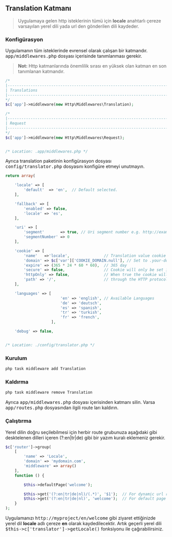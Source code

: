 
## Translation Katmanı

> Uygulamaya gelen http isteklerinin tümü için <b>locale</b> anahtarlı çereze varsayılan yerel dili yada url den gönderilen dili kaydeder.

### Konfigürasyon

Uygulamanın tüm isteklerinde evrensel olarak çalışan bir katmandır. <kbd>app/middlewares.php</kbd> dosyası içerisinde tanımlanması gerekir.

> **Not:** Http katmanlarında önemlilik sırası en yüksek olan katman en son tanımlanan katmandır.

```php
/*
|--------------------------------------------------------------------------
| Translations
|--------------------------------------------------------------------------
*/
$c['app']->middleware(new Http\Middlewares\Translation);

/*
|--------------------------------------------------------------------------
| Request
|--------------------------------------------------------------------------
*/
$c['app']->middleware(new Http\Middlewares\Request);


/* Location: .app/middlewares.php */
```

Ayrıca translation paketinin konfigürasyon dosyası <kbd>config/translator.php</kbd> dosyasını konfigüre etmeyi unutmayın.

```php
return array(

    'locale' => [
        'default'  => 'en',  // Default selected.
    ],

    'fallback' => [
        'enabled' => false,
        'locale' => 'es',
    ],

    'uri' => [
        'segment'       => true, // Uri segment number e.g. http://example.com/en/home
        'segmentNumber' => 0       
    ],

    'cookie' => [
        'name'   =>'locale',               // Translation value cookie name
        'domain' => $c['var']['COOKIE_DOMAIN.null'], // Set to .your-domain.com for site-wide cookies
        'expire' => (365 * 24 * 60 * 60),  // 365 day
        'secure' => false,                 // Cookie will only be set if a secure HTTPS connection exists.
        'httpOnly' => false,               // When true the cookie will be made accessible only 
        'path' => '/',                     // through the HTTP protocol
    ],

    'languages' => [
                        'en' => 'english', // Available Languages
                        'de' => 'deutsch',
                        'es' => 'spanish',
                        'tr' => 'turkish',
                        'fr' => 'french',
                    ],

    'debug' => false,


/* Location: ./config/translator.php */
```

### Kurulum

```php
php task middleware add Translation
```

### Kaldırma

```php
php task middleware remove Translation
```

Ayrıca <kbd>app/middlewares.php</kbd> dosyası içerisinden katmanı silin.
Varsa <kbd>app/routes.php</kbd> dosyasından ilgili route ları kaldırın.

### Çalıştırma

Yerel dilin doğru seçilebilmesi için herbir route grubunuza aşağıdaki gibi desktelenen dilleri içeren (?:en|tr|de) gibi bir yazım kuralı eklemeniz gerekir.

```php
$c['router']->group(
    [
        'name' => 'Locale',
        'domain' => 'mydomain.com',
        'middleware' => array()
    ],
    function () {

        $this->defaultPage('welcome');

        $this->get('(?:en|tr|de|nl)/(.*)', '$1');  // For dynamic url requests http://example.com/en/welcome
        $this->get('(?:en|tr|de|nl)', 'welcome');  // For default page request http://example.com/en
    }
);
```

Uygulamanızı <kbd>http://myproject/en/welcome</kbd> gibi ziyaret ettiğinizde yerel dil <b>locale</b> adlı çereze <b>en</b> olarak kaydedilecektir. Artık geçerli yerel dili <kbd>$this->c['translator']->getLocale()</kbd> fonksiyonu ile çağırabilirsiniz.